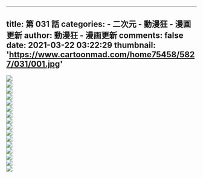 
---
title: 第 031 話
categories: 
    - 二次元
    - 動漫狂 - 漫画更新
author: 動漫狂 - 漫画更新
comments: false
date: 2021-03-22 03:22:29
thumbnail: 'https://www.cartoonmad.com/home75458/5827/031/001.jpg'
---

<div>   
<img src="https://www.cartoonmad.com/home75458/5827/031/001.jpg" referrerpolicy="no-referrer"><br><img src="https://www.cartoonmad.com/home75458/5827/031/002.jpg" referrerpolicy="no-referrer"><br><img src="https://www.cartoonmad.com/home75458/5827/031/003.jpg" referrerpolicy="no-referrer"><br><img src="https://www.cartoonmad.com/home75458/5827/031/004.jpg" referrerpolicy="no-referrer"><br><img src="https://www.cartoonmad.com/home75458/5827/031/005.jpg" referrerpolicy="no-referrer"><br><img src="https://www.cartoonmad.com/home75458/5827/031/006.jpg" referrerpolicy="no-referrer"><br><img src="https://www.cartoonmad.com/home75458/5827/031/007.jpg" referrerpolicy="no-referrer"><br><img src="https://www.cartoonmad.com/home75458/5827/031/008.jpg" referrerpolicy="no-referrer"><br><img src="https://www.cartoonmad.com/home75458/5827/031/009.jpg" referrerpolicy="no-referrer"><br><img src="https://www.cartoonmad.com/home75458/5827/031/010.jpg" referrerpolicy="no-referrer"><br><img src="https://www.cartoonmad.com/home75458/5827/031/011.jpg" referrerpolicy="no-referrer"><br><img src="https://www.cartoonmad.com/home75458/5827/031/012.jpg" referrerpolicy="no-referrer"><br><img src="https://www.cartoonmad.com/home75458/5827/031/013.jpg" referrerpolicy="no-referrer"><br><img src="https://www.cartoonmad.com/home75458/5827/031/014.jpg" referrerpolicy="no-referrer"><br><img src="https://www.cartoonmad.com/home75458/5827/031/015.jpg" referrerpolicy="no-referrer"><br><img src="https://www.cartoonmad.com/home75458/5827/031/016.jpg" referrerpolicy="no-referrer"><br>  
</div>
            
